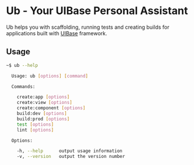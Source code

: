 Ub - Your UIBase Personal Assistant
===================================

Ub helps you with scaffolding, running tests and creating builds for applications built with
[UIBase](http://www.uibase.net) framework.

Usage
-----

```bash
~$ ub --help

  Usage: ub [options] [command]

  Commands:

    create:app [options]
    create:view [options]
    create:component [options]
    build:dev [options]
    build:prod [options]
    test [options]
    lint [options]

  Options:

    -h, --help      output usage information
    -v, --version   output the version number
```

